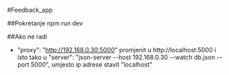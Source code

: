 #Feedback_app

##Pokretanje
npm run dev

##Ako ne radi
- "proxy": "http://192.168.0.30:5000" promjenit u http://localhost:5000 i isto tako u
"server": "json-server --host 192.168.0.30 --watch db.json --port 5000", umjesto ip adrese stavit "localhost"